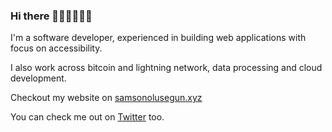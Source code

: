 ### Hi there 👋🏾👋🏽👋🏽

I'm a software developer, experienced in building web applications with focus on accessibility.

I also work across bitcoin and lightning network, data processing and cloud development.

Checkout my website on [samsonolusegun.xyz](https://www.samsonolusegun.xyz)

You can check me out on [Twitter](https://twitter.com/mainstreamdev) too. 

